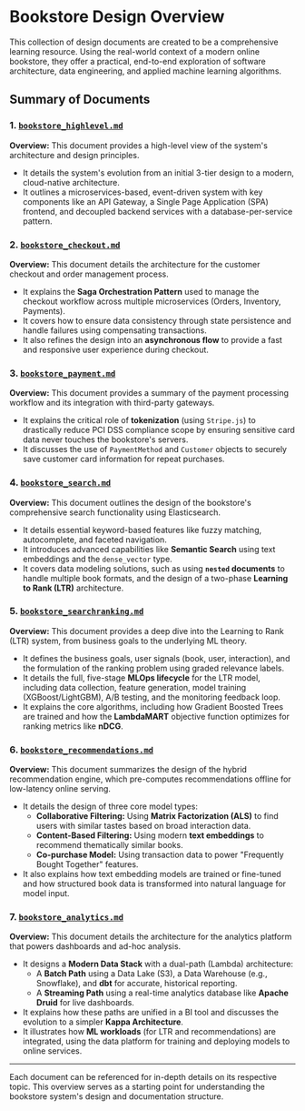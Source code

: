 # Bookstore Design Overview

This collection of design documents are created to be a comprehensive learning resource. Using the real-world context of a modern online bookstore, they offer a practical, end-to-end exploration of software architecture, data engineering, and applied machine learning algorithms.

## Summary of Documents

### 1\. [`bookstore_highlevel.md`](https://www.google.com/search?q=./bookstore_highlevel.md)

**Overview:** This document provides a high-level view of the system's architecture and design principles.

  - It details the system's evolution from an initial 3-tier design to a modern, cloud-native architecture.
  - It outlines a microservices-based, event-driven system with key components like an API Gateway, a Single Page Application (SPA) frontend, and decoupled backend services with a database-per-service pattern.

### 2\. [`bookstore_checkout.md`](https://www.google.com/search?q=./bookstore_checkout.md)

**Overview:** This document details the architecture for the customer checkout and order management process.

  - It explains the **Saga Orchestration Pattern** used to manage the checkout workflow across multiple microservices (Orders, Inventory, Payments).
  - It covers how to ensure data consistency through state persistence and handle failures using compensating transactions.
  - It also refines the design into an **asynchronous flow** to provide a fast and responsive user experience during checkout.

### 3\. [`bookstore_payment.md`](https://www.google.com/search?q=./bookstore_payment.md)

**Overview:** This document provides a summary of the payment processing workflow and its integration with third-party gateways.

  - It explains the critical role of **tokenization** (using `Stripe.js`) to drastically reduce PCI DSS compliance scope by ensuring sensitive card data never touches the bookstore's servers.
  - It discusses the use of `PaymentMethod` and `Customer` objects to securely save customer card information for repeat purchases.

### 4\. [`bookstore_search.md`](https://www.google.com/search?q=./bookstore_search.md)

**Overview:** This document outlines the design of the bookstore's comprehensive search functionality using Elasticsearch.

  - It details essential keyword-based features like fuzzy matching, autocomplete, and faceted navigation.
  - It introduces advanced capabilities like **Semantic Search** using text embeddings and the `dense_vector` type.
  - It covers data modeling solutions, such as using **`nested` documents** to handle multiple book formats, and the design of a two-phase **Learning to Rank (LTR)** architecture.

### 5\. [`bookstore_searchranking.md`](https://www.google.com/search?q=./bookstore_searchranking.md)

**Overview:** This document provides a deep dive into the Learning to Rank (LTR) system, from business goals to the underlying ML theory.

  - It defines the business goals, user signals (book, user, interaction), and the formulation of the ranking problem using graded relevance labels.
  - It details the full, five-stage **MLOps lifecycle** for the LTR model, including data collection, feature generation, model training (XGBoost/LightGBM), A/B testing, and the monitoring feedback loop.
  - It explains the core algorithms, including how Gradient Boosted Trees are trained and how the **LambdaMART** objective function optimizes for ranking metrics like **nDCG**.

### 6\. [`bookstore_recommendations.md`](https://www.google.com/search?q=./bookstore_recommendations.md)

**Overview:** This document summarizes the design of the hybrid recommendation engine, which pre-computes recommendations offline for low-latency online serving.

  - It details the design of three core model types:
      - **Collaborative Filtering:** Using **Matrix Factorization (ALS)** to find users with similar tastes based on broad interaction data.
      - **Content-Based Filtering:** Using modern **text embeddings** to recommend thematically similar books.
      - **Co-purchase Model:** Using transaction data to power "Frequently Bought Together" features.
  - It also explains how text embedding models are trained or fine-tuned and how structured book data is transformed into natural language for model input.

### 7\. [`bookstore_analytics.md`](https://www.google.com/search?q=./bookstore_analytics.md)

**Overview:** This document details the architecture for the analytics platform that powers dashboards and ad-hoc analysis.

  - It designs a **Modern Data Stack** with a dual-path (Lambda) architecture:
      - A **Batch Path** using a Data Lake (S3), a Data Warehouse (e.g., Snowflake), and **dbt** for accurate, historical reporting.
      - A **Streaming Path** using a real-time analytics database like **Apache Druid** for live dashboards.
  - It explains how these paths are unified in a BI tool and discusses the evolution to a simpler **Kappa Architecture**.
  - It illustrates how **ML workloads** (for LTR and recommendations) are integrated, using the data platform for training and deploying models to online services.

-----

Each document can be referenced for in-depth details on its respective topic. This overview serves as a starting point for understanding the bookstore system's design and documentation structure.
